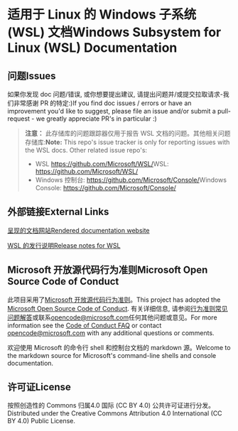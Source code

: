 # <a name="windows-subsystem-for-linux-wsl-documentation"></a><span data-ttu-id="6ac6d-101">适用于 Linux 的 Windows 子系统 (WSL) 文档</span><span class="sxs-lookup"><span data-stu-id="6ac6d-101">Windows Subsystem for Linux (WSL) Documentation</span></span>

## <a name="issues"></a><span data-ttu-id="6ac6d-102">问题</span><span class="sxs-lookup"><span data-stu-id="6ac6d-102">Issues</span></span>
<span data-ttu-id="6ac6d-103">如果你发现 doc 问题/错误, 或你想要提出建议, 请提出问题并/或提交拉取请求-我们非常感谢 PR 的特定:)</span><span class="sxs-lookup"><span data-stu-id="6ac6d-103">If you find doc issues / errors or have an improvement you'd like to suggest, please file an issue and/or submit a pull-request - we greatly appreciate PR's in particular :)</span></span>

> <span data-ttu-id="6ac6d-104">**注意：** 此存储库的问题跟踪器仅用于报告 WSL 文档的问题。其他相关问题存储库:</span><span class="sxs-lookup"><span data-stu-id="6ac6d-104">**Note:** This repo's issue tracker is only for reporting issues with the WSL docs. Other related issue repo's:</span></span>
> * <span data-ttu-id="6ac6d-105">WSL https://github.com/Microsoft/WSL/</span><span class="sxs-lookup"><span data-stu-id="6ac6d-105">WSL: https://github.com/Microsoft/WSL/</span></span>
> * <span data-ttu-id="6ac6d-106">Windows 控制台: https://github.com/Microsoft/Console/</span><span class="sxs-lookup"><span data-stu-id="6ac6d-106">Windows Console: https://github.com/Microsoft/Console/</span></span>

## <a name="external-links"></a><span data-ttu-id="6ac6d-107">外部链接</span><span class="sxs-lookup"><span data-stu-id="6ac6d-107">External Links</span></span>

[<span data-ttu-id="6ac6d-108">呈现的文档网站</span><span class="sxs-lookup"><span data-stu-id="6ac6d-108">Rendered documentation website</span></span>](https://docs.microsoft.com/windows/wsl/) 

[<span data-ttu-id="6ac6d-109">WSL 的发行说明</span><span class="sxs-lookup"><span data-stu-id="6ac6d-109">Release notes for WSL</span></span>](https://docs.microsoft.com/en-us/windows/wsl/release-notes)

## <a name="microsoft-open-source-code-of-conduct"></a><span data-ttu-id="6ac6d-110">Microsoft 开放源代码行为准则</span><span class="sxs-lookup"><span data-stu-id="6ac6d-110">Microsoft Open Source Code of Conduct</span></span>

<span data-ttu-id="6ac6d-111">此项目采用了[Microsoft 开放源代码行为准则](https://opensource.microsoft.com/codeofconduct/)。</span><span class="sxs-lookup"><span data-stu-id="6ac6d-111">This project has adopted the [Microsoft Open Source Code of Conduct](https://opensource.microsoft.com/codeofconduct/).</span></span>
<span data-ttu-id="6ac6d-112">有关详细信息, 请参阅[行为准则常见问题解答](https://opensource.microsoft.com/codeofconduct/faq/)或联系[opencode@microsoft.com](mailto:opencode@microsoft.com)任何其他问题或意见。</span><span class="sxs-lookup"><span data-stu-id="6ac6d-112">For more information see the [Code of Conduct FAQ](https://opensource.microsoft.com/codeofconduct/faq/) or contact [opencode@microsoft.com](mailto:opencode@microsoft.com) with any additional questions or comments.</span></span>

<span data-ttu-id="6ac6d-113">欢迎使用 Microsoft 的命令行 shell 和控制台文档的 markdown 源。</span><span class="sxs-lookup"><span data-stu-id="6ac6d-113">Welcome to the markdown source for Microsoft's command-line shells and console documentation.</span></span>

## <a name="license"></a><span data-ttu-id="6ac6d-114">许可证</span><span class="sxs-lookup"><span data-stu-id="6ac6d-114">License</span></span>
<span data-ttu-id="6ac6d-115">按照创造性的 Commons 归属4.0 国际 (CC BY 4.0) 公共许可证进行分发。</span><span class="sxs-lookup"><span data-stu-id="6ac6d-115">Distributed under the Creative Commons Attribution 4.0 International (CC BY 4.0) Public License.</span></span>
